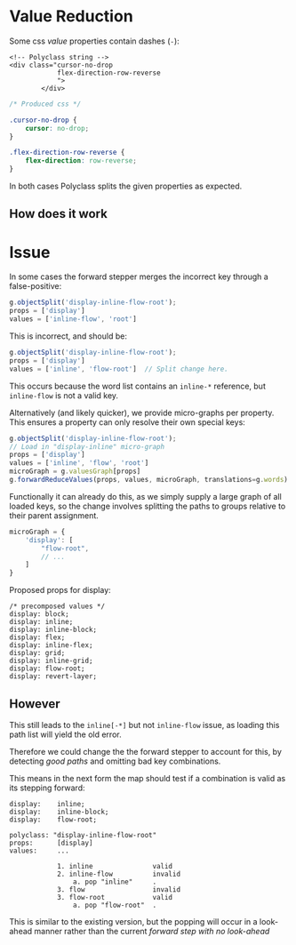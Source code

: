 # Value Reduction

Some css _value_ properties contain dashes (`-`):

```jinja2
<!-- Polyclass string -->
<div class="cursor-no-drop
            flex-direction-row-reverse
            ">
        </div>
```

```css
/* Produced css */

.cursor-no-drop {
    cursor: no-drop;
}

.flex-direction-row-reverse {
    flex-direction: row-reverse;
}
```

In both cases Polyclass splits the given properties as expected.

## How does it work

# Issue

In some cases the forward stepper merges the incorrect key through a false-positive:

```js
g.objectSplit('display-inline-flow-root');
props = ['display']
values = ['inline-flow', 'root']
```

This is incorrect, and should be:

```js
g.objectSplit('display-inline-flow-root');
props = ['display']
values = ['inline', 'flow-root']  // Split change here.
```

This occurs because the word list contains an `inline-*` reference, but `inline-flow` is not a valid key.

Alternatively (and likely quicker), we provide micro-graphs per property. This ensures a property can only resolve their own special keys:

```js
g.objectSplit('display-inline-flow-root');
// Load in "display-inline" micro-graph
props = ['display']
values = ['inline', 'flow', 'root']
microGraph = g.valuesGraph[props]
g.forwardReduceValues(props, values, microGraph, translations=g.words)
```

Functionally it can already do this, as we simply supply a large graph of all loaded keys, so the change involves splitting the paths to groups relative to their parent assignment.

```js
microGraph = {
    'display': [
        "flow-root",
        // ...
    ]
}
```

Proposed props for display:

    /* precomposed values */
    display: block;
    display: inline;
    display: inline-block;
    display: flex;
    display: inline-flex;
    display: grid;
    display: inline-grid;
    display: flow-root;
    display: revert-layer;


## However

This still leads to the `inline[-*]` but not `inline-flow` issue, as loading this path list will yield the old error.

Therefore we could change the the forward stepper to account for this, by detecting _good paths_ and omitting bad key combinations.

This means in the next form the map should test if a combination is valid as its stepping forward:

    display:    inline;
    display:    inline-block;
    display:    flow-root;

    polyclass: "display-inline-flow-root"
    props:      [display]
    values:     ...

                1. inline               valid
                2. inline-flow          invalid
                    a. pop "inline"     .
                3. flow                 invalid
                3. flow-root            valid
                    a. pop "flow-root"  .

This is similar to the existing version, but the popping will occur in a look-ahead manner rather than the current _forward step with no look-ahead_

